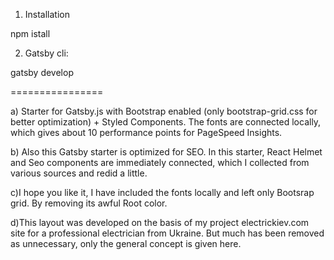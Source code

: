 1) Installation 

npm istall

2) Gatsby cli:

gatsby develop

================

a) Starter for Gatsby.js with Bootstrap enabled (only bootstrap-grid.css for better optimization) + Styled Components. The fonts are connected locally, which gives about 10 performance points for PageSpeed Insights.

b) Also this Gatsby starter is optimized for SEO. In this starter, React Helmet and Seo components are immediately connected, which I collected from various sources and redid a little.

c)I hope you like it, I have included the fonts locally and left only Bootsrap grid. By removing its awful Root color.

d)This layout was developed on the basis of my project electrickiev.com site for a professional electrician from Ukraine. But much has been removed as unnecessary, only the general concept is given here.